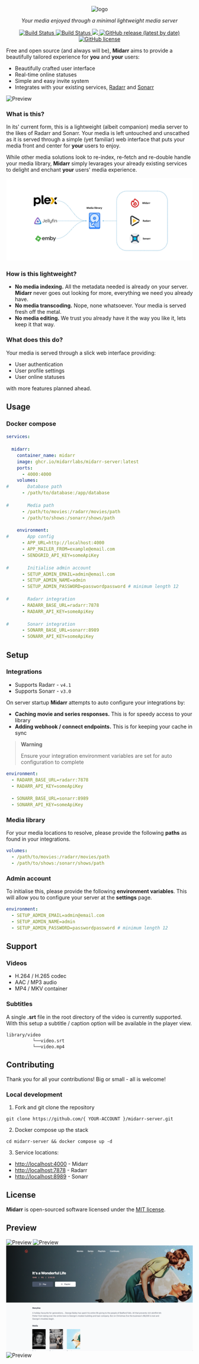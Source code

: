 <p align="center">
    <img src="priv/static/logo.svg" width="150" height="150" alt="logo">
</p>

<p align="center">
    <em>Your media enjoyed through a minimal lightweight media server</em>
</p>

<p align="center">
    <a href="https://github.com/midarrlabs/midarr-server/actions/workflows/master.yml">
        <img src="https://github.com/midarrlabs/midarr-server/actions/workflows/master.yml/badge.svg" alt="Build Status">
    </a>
    <a href="https://github.com/midarrlabs/midarr-server/actions/workflows/beta.yml">
        <img src="https://github.com/midarrlabs/midarr-server/actions/workflows/beta.yml/badge.svg" alt="Build Status">
    </a>
    <a href="https://codecov.io/gh/midarrlabs/midarr-server">
        <img src="https://codecov.io/gh/midarrlabs/midarr-server/branch/master/graph/badge.svg?token=8PJVJG09RK&style=flat-square"/>
    </a>
    <a href="https://github.com/midarrlabs/midarr-server/releases">
        <img alt="GitHub release (latest by date)" src="https://img.shields.io/github/v/release/midarrlabs/midarr-server">
    </a>
    <a href="https://github.com/midarrlabs/midarr-server/blob/master/LICENSE">
        <img alt="GitHub license" src="https://img.shields.io/github/license/midarrlabs/midarr-server">
    </a>
</p>

Free and open source (and always will be), **Midarr** aims to provide a beautifully tailored experience for **you** and **your**
users:

* Beautifully crafted user interface
* Real-time online statuses
* Simple and easy invite system
* Integrates with your existing services, [Radarr](https://radarr.video/) and [Sonarr](https://sonarr.tv/)

![Preview](docs/home-v2.0.0.png)

### What is this?

In its' current form, this is a lightweight (albeit companion) media server to the likes of Radarr and Sonarr. 
Your media is left untouched and unscathed as it is served through a simple (yet familiar) web interface that puts your media front and center for
**your** users to enjoy.

While other media solutions look to re-index, re-fetch and re-double handle your media library, **Midarr** simply levarages your already existing
services to delight and enchant **your** users' media experience.

![Preview](docs/ecosystem-v2.0.0.jpg)

### How is this lightweight?

* **No media indexing.** All the metadata needed is already on your server. **Midarr** never goes out looking for more, everything we need you already have.
* **No media transcoding.** Nope, none whatsoever. Your media is served fresh off the metal.
* **No media editing.** We trust you already have it the way you like it, lets keep it that way.

### What does this do?

Your media is served through a slick web interface providing:

* User authentication
* User profile settings
* User online statuses

with more features planned ahead.

## Usage

### Docker compose

```yaml
services:
  
  midarr:
    container_name: midarr
    image: ghcr.io/midarrlabs/midarr-server:latest
    ports:
      - 4000:4000
    volumes:
#       Database path
      - /path/to/database:/app/database

#       Media path
      - /path/to/movies:/radarr/movies/path
      - /path/to/shows:/sonarr/shows/path

    environment:
#       App config
      - APP_URL=http://localhost:4000
      - APP_MAILER_FROM=example@email.com
      - SENDGRID_API_KEY=someApiKey

#       Initialise admin account
      - SETUP_ADMIN_EMAIL=admin@email.com
      - SETUP_ADMIN_NAME=admin
      - SETUP_ADMIN_PASSWORD=passwordpassword # minimum length 12

#       Radarr integration
      - RADARR_BASE_URL=radarr:7878
      - RADARR_API_KEY=someApiKey

#       Sonarr integration
      - SONARR_BASE_URL=sonarr:8989
      - SONARR_API_KEY=someApiKey
```

## Setup

### Integrations

* Supports Radarr - `v4.1`
* Supports Sonarr - `v3.0`

On server startup **Midarr** attempts to auto configure your integrations by:

* **Caching movie and series responses.** This is for speedy access to your library
* **Adding webhook / connect endpoints.** This is for keeping your cache in sync

> __Warning__
>
> Ensure your integration environment variables are set for auto configuration to complete

```yaml
environment:
  - RADARR_BASE_URL=radarr:7878
  - RADARR_API_KEY=someApiKey

  - SONARR_BASE_URL=sonarr:8989
  - SONARR_API_KEY=someApiKey
```


### Media library

For your media locations to resolve, please provide the following **paths** as found in your integrations.

```yaml
volumes:
  - /path/to/movies:/radarr/movies/path
  - /path/to/shows:/sonarr/shows/path
```

### Admin account

To initialise this, please provide the following **environment variables**. This will allow you to configure your server at the **settings** page.

```yaml
environment:
  - SETUP_ADMIN_EMAIL=admin@email.com
  - SETUP_ADMIN_NAME=admin
  - SETUP_ADMIN_PASSWORD=passwordpassword # minimum length 12
```

## Support

### Videos

* H.264 / H.265 codec
* AAC / MP3 audio
* MP4 / MKV container

### Subtitles

A single **.srt** file in the root directory of the video is currently supported. With this setup a subtitle / caption option will be available in the player view.

```
library/video
          └──video.srt
          └──video.mp4
```

## Contributing

Thank you for all your contributions! Big or small - all is welcome!

### Local development

1. Fork and git clone the repository

```
git clone https://github.com/{ YOUR-ACCOUNT }/midarr-server.git
```

2. Docker compose up the stack

```
cd midarr-server && docker compose up -d
```
3. Service locations:

- [http://localhost:4000](http://localhost:4000) - Midarr
- [http://localhost:7878](http://localhost:7878) - Radarr
- [http://localhost:8989](http://localhost:8989) - Sonarr

## License

**Midarr** is open-sourced software licensed under the [MIT license](LICENSE).

## Preview

![Preview](docs/login-v1.4.0.png)
![Preview](docs/online-v1.6.1.png)
![Preview](docs/movie-v2.0.0.png)
![Preview](docs/player-v1.15.0.png)
